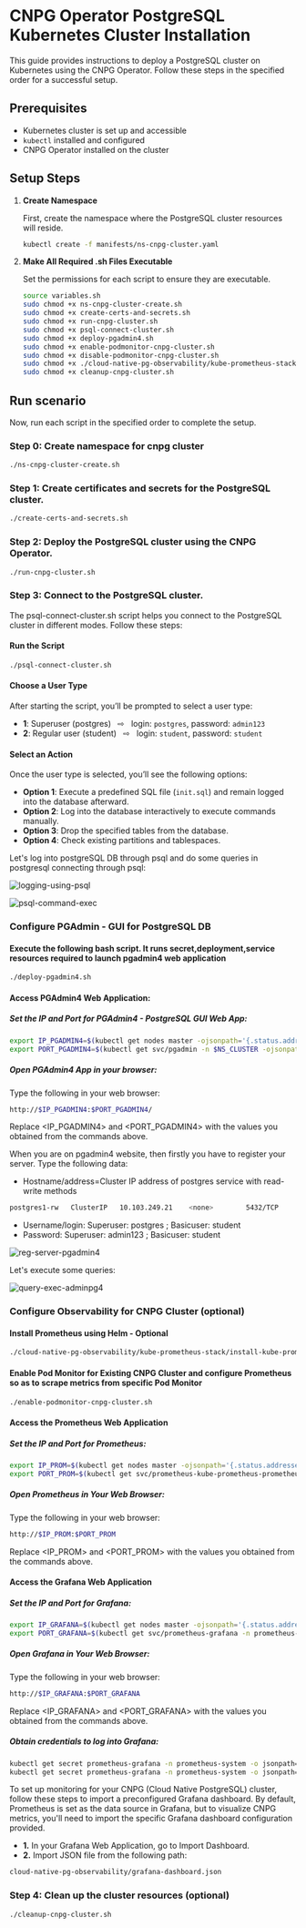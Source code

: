 # CNPG Operator PostgreSQL Kubernetes Cluster Installation

This guide provides instructions to deploy a PostgreSQL cluster on Kubernetes using the CNPG Operator. Follow these steps in the specified order for a successful setup.

## Prerequisites

- Kubernetes cluster is set up and accessible
- `kubectl` installed and configured
- CNPG Operator installed on the cluster

## Setup Steps

1. **Create Namespace**

   First, create the namespace where the PostgreSQL cluster resources will reside.

   ```bash
   kubectl create -f manifests/ns-cnpg-cluster.yaml
   ```
2. **Make All Required .sh Files Executable**

   Set the permissions for each script to ensure they are executable.
   ```bash
   source variables.sh
   sudo chmod +x ns-cnpg-cluster-create.sh 
   sudo chmod +x create-certs-and-secrets.sh 
   sudo chmod +x run-cnpg-cluster.sh 
   sudo chmod +x psql-connect-cluster.sh 
   sudo chmod +x deploy-pgadmin4.sh
   sudo chmod +x enable-podmonitor-cnpg-cluster.sh
   sudo chmod +x disable-podmonitor-cnpg-cluster.sh
   sudo chmod +x ./cloud-native-pg-observability/kube-prometheus-stack/install-kube-prometheus-stack-helm.sh
   sudo chmod +x cleanup-cnpg-cluster.sh 
   ```
## Run scenario

   Now, run each script in the specified order to complete the setup.
### Step 0: Create namespace for cnpg cluster
```bash
./ns-cnpg-cluster-create.sh 
```
### Step 1: Create certificates and secrets for the PostgreSQL cluster.
```bash
./create-certs-and-secrets.sh
```

### Step 2: Deploy the PostgreSQL cluster using the CNPG Operator.
``` bash
./run-cnpg-cluster.sh
```

### Step 3: Connect to the PostgreSQL cluster.
The psql-connect-cluster.sh script helps you connect to the PostgreSQL cluster in different modes. Follow these steps:

#### Run the Script
```bash
./psql-connect-cluster.sh
```
#### Choose a User Type

After starting the script, you’ll be prompted to select a user type:

- **1**: Superuser (postgres) &nbsp;&nbsp;⇨&nbsp;&nbsp; login: `postgres`, password: `admin123`
- **2**: Regular user (student) &nbsp;&nbsp;⇨&nbsp;&nbsp; login: `student`, password: `student`

#### Select an Action
Once the user type is selected, you’ll see the following options:

- **Option 1**: Execute a predefined SQL file (`init.sql`) and remain logged into the database afterward.
- **Option 2**: Log into the database interactively to execute commands manually.
- **Option 3**: Drop the specified tables from the database.
- **Option 4**: Check existing partitions and tablespaces.

Let's log into postgreSQL DB through psql and do some queries in postgresql connecting through psql:

![logging-using-psql](pngs/logging-using-psql.png)

![psql-command-exec](pngs/psql-command-exec.png)

### Configure PGAdmin - GUI for PostgreSQL DB

#### Execute the following bash script. It runs secret,deployment,service resources required to launch pgadmin4 web application
```bash
./deploy-pgadmin4.sh
```
#### Access PGAdmin4 Web Application:

##### Set the IP and Port for PGAdmin4 - PostgreSQL GUI Web App:
```bash
export IP_PGADMIN4=$(kubectl get nodes master -ojsonpath='{.status.addresses[0].address}')
export PORT_PGADMIN4=$(kubectl get svc/pgadmin -n $NS_CLUSTER -ojsonpath='{.spec.ports[0].nodePort}')
```
##### Open PGAdmin4 App in your browser:
Type the following in your web browser: 
```bash
http://$IP_PGADMIN4:$PORT_PGADMIN4/
```
Replace <IP_PGADMIN4> and <PORT_PGADMIN4> with the values you obtained from the commands above.

When you are on pgadmin4 website, then firstly you have to register your server. Type the following data:
- Hostname/address=Cluster IP address of postgres service with read-write methods

```bash
postgres1-rw   ClusterIP   10.103.249.21    <none>        5432/TCP       4h2m   cnpg.io/cluster=postgres1,cnpg.io/instanceRole=primary
```
- Username/login: Superuser: postgres ; Basicuser: student
- Password: Superuser: admin123 ; Basicuser: student

![reg-server-pgadmin4](pngs/reg-server-pgadmin4.png)

Let's execute some queries:

![query-exec-adminpg4](pngs/query-exec-adminpg4.png)

### Configure Observability for CNPG Cluster (optional)
#### Install Prometheus using Helm - Optional
```bash
./cloud-native-pg-observability/kube-prometheus-stack/install-kube-prometheus-stack-helm.sh
```
#### Enable Pod Monitor for Existing CNPG Cluster and configure Prometheus so as to scrape metrics from specific Pod Monitor
```bash
./enable-podmonitor-cnpg-cluster.sh
```
#### Access the Prometheus Web Application

##### Set the IP and Port for Prometheus:
```bash
export IP_PROM=$(kubectl get nodes master -ojsonpath='{.status.addresses[0].address}')
export PORT_PROM=$(kubectl get svc/prometheus-kube-prometheus-prometheus -n prometheus-system -ojsonpath='{.spec.ports[0].nodePort}')
```
##### Open Prometheus in Your Web Browser:
Type the following in your web browser: 
```bash
http://$IP_PROM:$PORT_PROM
```
Replace <IP_PROM> and <PORT_PROM> with the values you obtained from the commands above.

#### Access the Grafana Web Application

##### Set the IP and Port for Grafana:
```bash
export IP_GRAFANA=$(kubectl get nodes master -ojsonpath='{.status.addresses[0].address}')
export PORT_GRAFANA=$(kubectl get svc/prometheus-grafana -n prometheus-system -ojsonpath='{.spec.ports[0].nodePort}')
```

##### Open Grafana in Your Web Browser:
Type the following in your web browser: 
```bash
http://$IP_GRAFANA:$PORT_GRAFANA
```
Replace <IP_GRAFANA> and <PORT_GRAFANA> with the values you obtained from the commands above.

##### Obtain credentials to log into Grafana:
```bash
kubectl get secret prometheus-grafana -n prometheus-system -o jsonpath='{.data.admin-user}' | base64 --decode #<- get login for grafana
kubectl get secret prometheus-grafana -n prometheus-system -o jsonpath='{.data.admin-password}' | base64 --decode #<- get pwd for grafana
```

To set up monitoring for your CNPG (Cloud Native PostgreSQL) cluster, follow these steps to import a preconfigured Grafana dashboard. By default, Prometheus is set as the data source in Grafana, but to visualize CNPG metrics, you'll need to import the specific Grafana dashboard configuration provided.
- **1.** In your Grafana Web Application, go to Import Dashboard.
- **2.** Import JSON file from the following path:
```bash
cloud-native-pg-observability/grafana-dashboard.json
```

### Step 4: Clean up the cluster resources (optional)
```bash
./cleanup-cnpg-cluster.sh
```